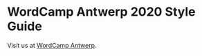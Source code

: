 # WordCamp Antwerp 2020 Style Guide

Visit us at [WordCamp Antwerp](https://2020.antwerp.wordcamp.org).
